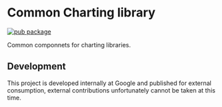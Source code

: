# Common Charting library

[![pub package](https://img.shields.io/pub/v/charts_common.svg)](https://pub.dartlang.org/packages/charts_common)

Common componnets for charting libraries.

## Development

This project is developed internally at Google and published for external
consumption, external contributions unfortunately cannot be taken at this time.

